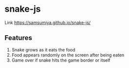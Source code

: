 # snake-js

Link https://samsumiya.github.io/snake-js/

## Features 
1. Snake grows as it eats the food
2. Food appears randomly on the screen after being eaten 
3. Game over if snake hits the game border or itself
